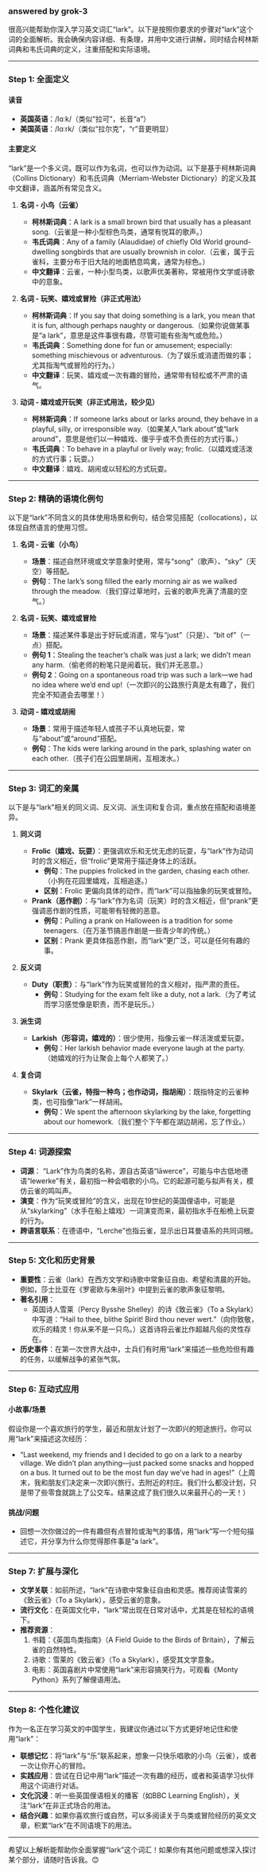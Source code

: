 ### answered by grok-3
很高兴能帮助你深入学习英文词汇“lark”。以下是按照你要求的步骤对“lark”这个词的全面解析。我会确保内容详细、有条理，并用中文进行讲解，同时结合柯林斯词典和韦氏词典的定义，注重搭配和实际语境。

---

### Step 1: 全面定义
#### 读音
- **英国英语**：/lɑːk/（类似“拉可”，长音“a”）
- **美国英语**：/lɑːrk/（类似“拉尔克”，“r”音更明显）

#### 主要定义
“lark”是一个多义词，既可以作为名词，也可以作为动词。以下是基于柯林斯词典（Collins Dictionary）和韦氏词典（Merriam-Webster Dictionary）的定义及其中文翻译，涵盖所有常见含义。

1. **名词 - 小鸟（云雀）**
   - **柯林斯词典**：A lark is a small brown bird that usually has a pleasant song.（云雀是一种小型棕色鸟类，通常有悦耳的歌声。）
   - **韦氏词典**：Any of a family (Alaudidae) of chiefly Old World ground-dwelling songbirds that are usually brownish in color.（云雀，属于云雀科，主要分布于旧大陆的地面栖息鸣禽，通常为棕色。）
   - **中文翻译**：云雀，一种小型鸟类，以歌声优美著称，常被用作文学或诗歌中的意象。

2. **名词 - 玩笑、嬉戏或冒险（非正式用法）**
   - **柯林斯词典**：If you say that doing something is a lark, you mean that it is fun, although perhaps naughty or dangerous.（如果你说做某事是“a lark”，意思是这件事很有趣，尽管可能有些淘气或危险。）
   - **韦氏词典**：Something done for fun or amusement; especially: something mischievous or adventurous.（为了娱乐或消遣而做的事；尤其指淘气或冒险的行为。）
   - **中文翻译**：玩笑、嬉戏或一次有趣的冒险，通常带有轻松或不严肃的语气。

3. **动词 - 嬉戏或开玩笑（非正式用法，较少见）**
   - **柯林斯词典**：If someone larks about or larks around, they behave in a playful, silly, or irresponsible way.（如果某人“lark about”或“lark around”，意思是他们以一种嬉戏、傻乎乎或不负责任的方式行事。）
   - **韦氏词典**：To behave in a playful or lively way; frolic.（以嬉戏或活泼的方式行事；玩耍。）
   - **中文翻译**：嬉戏、胡闹或以轻松的方式玩耍。

---

### Step 2: 精确的语境化例句
以下是“lark”不同含义的具体使用场景和例句，结合常见搭配（collocations），以体现自然语言的使用习惯。

1. **名词 - 云雀（小鸟）**
   - **场景**：描述自然环境或文学意象时使用，常与“song”（歌声）、“sky”（天空）等搭配。
   - **例句**：The lark’s song filled the early morning air as we walked through the meadow.（我们穿过草地时，云雀的歌声充满了清晨的空气。）

2. **名词 - 玩笑、嬉戏或冒险**
   - **场景**：描述某件事是出于好玩或消遣，常与“just”（只是）、“bit of”（一点）搭配。
   - **例句 1**：Stealing the teacher’s chalk was just a lark; we didn’t mean any harm.（偷老师的粉笔只是闹着玩，我们并无恶意。）
   - **例句 2**：Going on a spontaneous road trip was such a lark—we had no idea where we’d end up!（一次即兴的公路旅行真是太有趣了，我们完全不知道会去哪里！）

3. **动词 - 嬉戏或胡闹**
   - **场景**：常用于描述年轻人或孩子不认真地玩耍，常与“about”或“around”搭配。
   - **例句**：The kids were larking around in the park, splashing water on each other.（孩子们在公园里胡闹，互相泼水。）

---

### Step 3: 词汇的亲属
以下是与“lark”相关的同义词、反义词、派生词和复合词，重点放在搭配和语境差异。

1. **同义词**
   - **Frolic（嬉戏、玩耍）**：更强调欢乐和无忧无虑的玩耍，与“lark”作为动词时的含义相近，但“frolic”更常用于描述身体上的活跃。
     - **例句**：The puppies frolicked in the garden, chasing each other.（小狗在花园里嬉戏，互相追逐。）
     - **区别**：Frolic 更偏向具体的动作，而“lark”可以指抽象的玩笑或冒险。
   - **Prank（恶作剧）**：与“lark”作为名词（玩笑）时的含义相近，但“prank”更强调恶作剧的性质，可能带有轻微的恶意。
     - **例句**：Pulling a prank on Halloween is a tradition for some teenagers.（在万圣节搞恶作剧是一些青少年的传统。）
     - **区别**：Prank 更具体指恶作剧，而“lark”更广泛，可以是任何有趣的事。

2. **反义词**
   - **Duty（职责）**：与“lark”作为玩笑或冒险的含义相对，指严肃的责任。
     - **例句**：Studying for the exam felt like a duty, not a lark.（为了考试而学习感觉像是职责，而不是玩乐。）

3. **派生词**
   - **Larkish（形容词，嬉戏的）**：很少使用，指像云雀一样活泼或爱玩耍。
     - **例句**：Her larkish behavior made everyone laugh at the party.（她嬉戏的行为让聚会上每个人都笑了。）

4. **复合词**
   - **Skylark（云雀，特指一种鸟；也作动词，指胡闹）**：既指特定的云雀种类，也可指像“lark”一样胡闹。
     - **例句**：We spent the afternoon skylarking by the lake, forgetting about our homework.（我们整个下午都在湖边胡闹，忘了作业。）

---

### Step 4: 词源探索
- **词源**： “Lark”作为鸟类的名称，源自古英语“lāwerce”，可能与中古低地德语“lewerke”有关，最初指一种会唱歌的小鸟。它的起源可能与拟声有关，模仿云雀的鸣叫声。
- **演变**：作为“玩笑或冒险”的含义，出现在19世纪的英国俚语中，可能是从“skylarking”（水手在船上嬉戏）一词演变而来，最初指水手在船桅上玩耍的行为。
- **跨语言联系**：在德语中，“Lerche”也指云雀，显示出日耳曼语系的共同词根。

---

### Step 5: 文化和历史背景
- **重要性**：云雀（lark）在西方文学和诗歌中常象征自由、希望和清晨的开始。例如，莎士比亚在《罗密欧与朱丽叶》中提到云雀的歌声象征黎明。
- **著名引用**：
  - 英国诗人雪莱（Percy Bysshe Shelley）的诗《致云雀》（To a Skylark）中写道：“Hail to thee, blithe Spirit! Bird thou never wert.”（向你致敬，欢乐的精灵！你从来不是一只鸟。）这首诗将云雀比作超越凡俗的灵性存在。
- **历史事件**：在第一次世界大战中，士兵们有时用“lark”来描述一些危险但有趣的任务，以缓解战争的紧张气氛。

---

### Step 6: 互动式应用
#### 小故事/场景
假设你是一个喜欢旅行的学生，最近和朋友计划了一次即兴的短途旅行。你可以用“lark”来描述这次经历：
- “Last weekend, my friends and I decided to go on a lark to a nearby village. We didn’t plan anything—just packed some snacks and hopped on a bus. It turned out to be the most fun day we’ve had in ages!”（上周末，我和朋友们决定来一次即兴旅行，去附近的村庄。我们什么都没计划，只是带了些零食就跳上了公交车。结果这成了我们很久以来最开心的一天！）

#### 挑战/问题
- 回想一次你做过的一件有趣但有点冒险或淘气的事情，用“lark”写一个短句描述它，并分享为什么你觉得那件事是“a lark”。

---

### Step 7: 扩展与深化
- **文学关联**：如前所述，“lark”在诗歌中常象征自由和灵感。推荐阅读雪莱的《致云雀》（To a Skylark），感受云雀的意象。
- **流行文化**：在英国文化中，“lark”常出现在日常对话中，尤其是在轻松的语境下。
- **推荐资源**：
  1. 书籍：《英国鸟类指南》（A Field Guide to the Birds of Britain），了解云雀的自然特性。
  2. 诗歌：雪莱的《致云雀》（To a Skylark），感受其文学意象。
  3. 电影：英国喜剧片中常使用“lark”来形容搞笑行为，可观看《Monty Python》系列了解俚语用法。

---

### Step 8: 个性化建议
作为一名正在学习英文的中国学生，我建议你通过以下方式更好地记住和使用“lark”：
- **联想记忆**：将“lark”与“乐”联系起来，想象一只快乐唱歌的小鸟（云雀），或者一次让你开心的冒险。
- **实践应用**：尝试在日记中用“lark”描述一次有趣的经历，或者和英语学习伙伴用这个词进行对话。
- **文化沉浸**：听一些英国俚语相关的播客（如BBC Learning English），关注“lark”在非正式场合的用法。
- **结合兴趣**：如果你喜欢旅行或自然，可以多阅读关于鸟类或冒险经历的英文文章，积累“lark”在不同语境下的用法。

---

希望以上解析能帮助你全面掌握“lark”这个词汇！如果你有其他问题或想深入探讨某个部分，请随时告诉我。😊